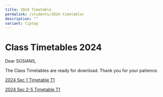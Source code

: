 ```yaml
---
title: 2024 Timetable
permalink: /students/2024-timetable/
description: ""
variant: tiptap
---
```

<h1>Class Timetables 2024</h1><p>Dear SGSIANS,</p><p>The Class Timetables are ready for download. Thank you for your patience.</p><p><a href="/files/2024_Sec_1_Timetable_by_SG_28_Dec.pdf" rel="noopener noreferrer nofollow" target="_blank">2024 Sec 1 Timetable T1</a></p><p><a href="/files/2024_Sec_2_5_Class_Timetable_28_Dec_Update.pdf" rel="noopener noreferrer nofollow" target="_blank">2024 Sec 2-5 Timetable T1</a></p>